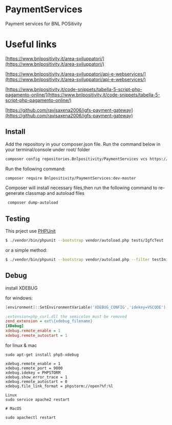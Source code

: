# PaymentServices
Payment services for BNL POSitivity

# Useful links

[https://www.bnlpositivity.it/area-sviluppatori/](https://www.bnlpositivity.it/area-sviluppatori/)

[https://www.bnlpositivity.it/area-sviluppatori/api-e-webservices/](https://www.bnlpositivity.it/area-sviluppatori/api-e-webservices/)

[https://www.bnlpositivity.it/code-snippets/tabella-5-script-php-pagamento-online/](https://www.bnlpositivity.it/code-snippets/tabella-5-script-php-pagamento-online/)

[https://github.com/ravisaxena2006/igfs-payment-gateway](https://github.com/ravisaxena2006/igfs-payment-gateway)

## Install

Add the repository in your composer.json file. Run the command below in your terminal/console under root/ folder
```sh
composer config repositories.Bnlpositivity/PaymentServices vcs https://github.com/AXEPTAPLUGIN/PaymentServices
```
Run the following command: 
```sh
composer require Bnlpositivity/PaymentServices:dev-master
```
Composer will install necessary files,then run the following command to re-generate classmap and autoload files
```sh
 composer dump-autoload 
```

## Testing

This prject use [PHPUnit](https://phpunit.de/getting-started/phpunit-6.html)

```sh
$ ./vendor/bin/phpunit --bootstrap vendor/autoload.php tests/IgfcTest
```

or a simple method:

```sh
$ ./vendor/bin/phpunit --bootstrap vendor/autoload.php --filter testInit tests/IgfcTest
```

## Debug
install XDEBUG

for windows: 
```powershell
[environment]::SetEnvironmentVariable('XDEBUG_CONFIG','idekey=VSCODE')
```
```ini
;extension=php_curl.dll the semicolon must be removed 
zend_extension = ext\{xdebug_filename}
[XDebug]
xdebug.remote_enable = 1
xdebug.remote_autostart = 1
```
for linux & mac
````
sudo apt-get install php5-xdebug

````
```
xdebug.remote_enable = 1
xdebug.remote_port = 9000
xdebug.idekey = PHPSTORM
xdebug.show_error_trace = 1
xdebug.remote_autostart = 0
xdebug.file_link_format = phpstorm://open?%f:%l
```
```
Linux
sudo service apache2 restart

# MacOS

sudo apachectl restart

```
